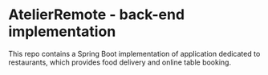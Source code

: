 # AtelierRemote - back-end implementation
This repo contains a Spring Boot implementation of application dedicated to restaurants, which provides food delivery and online table booking.
